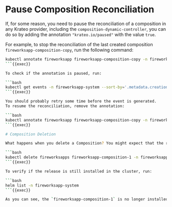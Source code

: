 # Pause Composition Reconciliation

If, for some reason, you need to pause the reconciliation of a composition in any Krateo provider, including the `composition-dynamic-controller`, you can do so by adding the annotation `"krateo.io/paused"` with the value `true`.

For example, to stop the reconciliation of the last created composition `fireworksapp-composition-copy`, run the following command:

```bash
kubectl annotate fireworksapp fireworksapp-composition-copy -n fireworksapp-system "krateo.io/paused=true"
```{{exec}}

To check if the annotation is paused, run:

```bash
kubectl get events -n fireworksapp-system --sort-by='.metadata.creationTimestamp' | grep "fireworksapp-composition-copy"
```{{exec}}

You should probably retry some time before the event is generated.
To resume the reconciliation, remove the annotation:

```bash
kubectl annotate fireworksapp fireworksapp-composition-copy -n fireworksapp-system "krateo.io/paused-"
```{{exec}}

# Composition Deletion

What happens when you delete a Composition? You might expect that the related Helm chart will be removed from the cluster. This is exactly what happens when you run the following command:

```bash
kubectl delete fireworksapps fireworksapp-composition-1 -n fireworksapp-system
```{{exec}}

To verify if the release is still installed in the cluster, run:

```bash
helm list -n fireworksapp-system
```{{exec}}

As you can see, the `fireworksapp-composition-1` is no longer installed in the cluster!